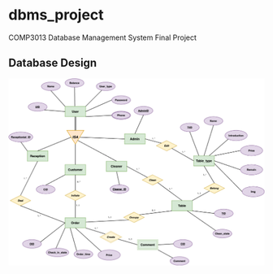 # dbms_project
COMP3013 Database Management System Final Project

## Database Design
![db_design](/doc/db_design.png)
